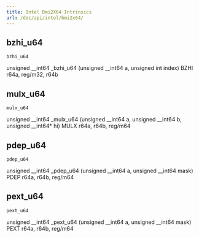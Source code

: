 ```yaml
---
title: Intel Bmi2X64 Intrinsics
url: /doc/api/intel/bmi2x64/
---
```


## bzhi_u64

`bzhi_u64`

unsigned __int64 _bzhi_u64 (unsigned __int64 a, unsigned int index)
BZHI r64a, reg/m32, r64b

## mulx_u64

`mulx_u64`

unsigned __int64 _mulx_u64 (unsigned __int64 a, unsigned __int64 b, unsigned __int64* hi)
MULX r64a, r64b, reg/m64

## pdep_u64

`pdep_u64`

unsigned __int64 _pdep_u64 (unsigned __int64 a, unsigned __int64 mask)
PDEP r64a, r64b, reg/m64

## pext_u64

`pext_u64`

unsigned __int64 _pext_u64 (unsigned __int64 a, unsigned __int64 mask)
PEXT r64a, r64b, reg/m64

